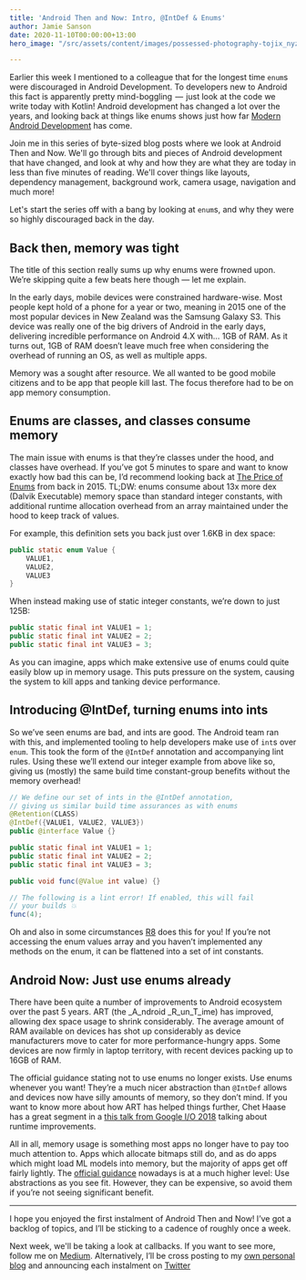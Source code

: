 ```yaml
---
title: 'Android Then and Now: Intro, @IntDef & Enums'
author: Jamie Sanson
date: 2020-11-10T00:00:00+13:00
hero_image: "/src/assets/content/images/possessed-photography-tojix_nyzfo-unsplash.jpg"

---
```

Earlier this week I mentioned to a colleague that for the longest time `enum`s were discouraged in Android Development. To developers new to Android this fact is apparently pretty mind-boggling  —  just look at the code we write today with Kotlin! Android development has changed a lot over the years, and looking back at things like enums shows just how far [Modern Android Development](https://www.youtube.com/watch?v=PB-hZVTScUg) has come.

Join me in this series of byte-sized blog posts where we look at Android Then and Now. We'll go through bits and pieces of Android development that have changed, and look at why and how they are what they are today in less than five minutes of reading. We'll cover things like layouts, dependency management, background work, camera usage, navigation and much more!

Let's start the series off with a bang by looking at `enum`s, and why they were so highly discouraged back in the day.

## Back then, memory was tight

The title of this section really sums up why enums were frowned upon. We’re skipping quite a few beats here though — let me explain.

In the early days, mobile devices were constrained hardware-wise. Most people kept hold of a phone for a year or two, meaning in 2015 one of the most popular devices in New Zealand was the Samsung Galaxy S3. This device was really one of the big drivers of Android in the early days, delivering incredible performance on Android 4.X with… 1GB of RAM. As it turns out, 1GB of RAM doesn’t leave much free when considering the overhead of running an OS, as well as multiple apps.

Memory was a sought after resource. We all wanted to be good mobile citizens and to be app that people kill last. The focus therefore had to be on app memory consumption.

## Enums are classes, and classes consume memory

The main issue with enums is that they’re classes under the hood, and classes have overhead. If you’ve got 5 minutes to spare and want to know exactly how bad this can be, I’d recommend looking back at [The Price of Enums](https://www.youtube.com/watch?v=Hzs6OBcvNQE) from back in 2015. TL;DW: enums consume about 13x more dex (Dalvik Executable) memory space than standard integer constants, with additional runtime allocation overhead from an array maintained under the hood to keep track of values.

For example, this definition sets you back just over 1.6KB in dex space:

```java
public static enum Value {
	VALUE1,
	VALUE2,
	VALUE3
}
```

When instead making use of static integer constants, we’re down to just 125B:

```java
public static final int VALUE1 = 1;
public static final int VALUE2 = 2;
public static final int VALUE3 = 3;
```

As you can imagine, apps which make extensive use of enums could quite easily blow up in memory usage. This puts pressure on the system, causing the system to kill apps and tanking device performance.

## Introducing @IntDef, turning enums into ints

So we’ve seen enums are bad, and ints are good. The Android team ran with this, and implemented tooling to help developers make use of `int`s over `enum`. This took the form of the `@IntDef` annotation and accompanying lint rules. Using these we’ll extend our integer example from above like so, giving us (mostly) the same build time constant-group benefits without the memory overhead!

```java
// We define our set of ints in the @IntDef annotation,
// giving us similar build time assurances as with enums
@Retention(CLASS)
@IntDef({VALUE1, VALUE2, VALUE3})
public @interface Value {}

public static final int VALUE1 = 1;
public static final int VALUE2 = 2;
public static final int VALUE3 = 3;

public void func(@Value int value) {}

// The following is a lint error! If enabled, this will fail
// your builds 💥
func(4);
```

Oh and also in some circumstances [R8](https://developer.android.com/studio/build/shrink-code) does this for you! If you’re not accessing the enum values array and you haven’t implemented any methods on the enum, it can be flattened into a set of int constants.

## Android Now: Just use enums already

There have been quite a number of improvements to Android ecosystem over the past 5 years. ART (the _A_ndroid _R_un_T_ime) has improved, allowing dex space usage to shrink considerably. The average amount of RAM available on devices has shot up considerably as device manufacturers move to cater for more performance-hungry apps. Some devices are now firmly in laptop territory, with recent devices packing up to 16GB of RAM.

The official guidance stating not to use enums no longer exists. Use enums whenever you want! They’re a much nicer abstraction than `@IntDef` allows and devices now have silly amounts of memory, so they don’t mind. If you want to know more about how ART has helped things further, Chet Haase has a great segment in a [this talk from Google I/O 2018](https://youtu.be/IrMw7MEgADk?t=608) talking about runtime improvements.

All in all, memory usage is something most apps no longer have to pay too much attention to. Apps which allocate bitmaps still do, and as do apps which might load ML models into memory, but the majority of apps get off fairly lightly. The [official guidance](https://developer.android.com/topic/performance/memory#Abstractions) nowadays is at a much higher level: Use abstractions as you see fit. However, they can be expensive, so avoid them if you’re not seeing significant benefit.

***

I hope you enjoyed the first instalment of Android Then and Now! I’ve got a backlog of topics, and I’ll be sticking to a cadence of roughly once a week.

Next week, we'll be taking a look at callbacks. If you want to see more, follow me on [Medium](https://medium.com/@jamiesanson). Alternatively, I’ll be cross posting to my [own personal blog](https://jamie.sanson.dev) and announcing each instalment on [Twitter](https://twitter.com/jamiesanson)
